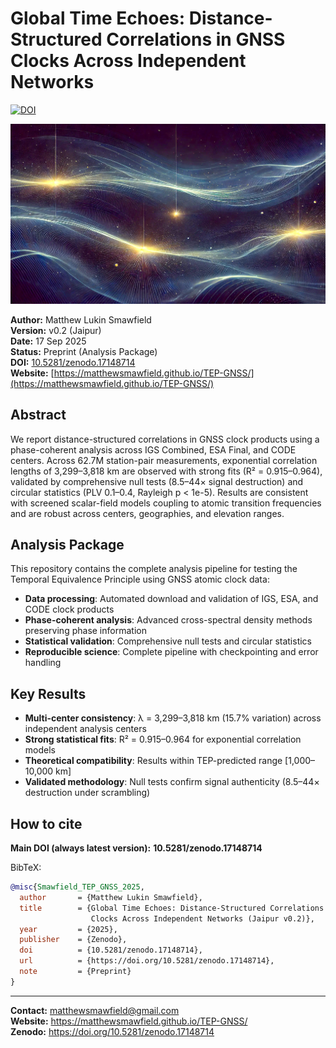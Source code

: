 # Global Time Echoes: Distance-Structured Correlations in GNSS Clocks Across Independent Networks

[![DOI](https://zenodo.org/badge/DOI/10.5281/zenodo.17148714.svg)](https://doi.org/10.5281/zenodo.17148714)

![TEP-GNSS Analysis Overview](./og-image.jpg)

**Author:** Matthew Lukin Smawfield  
**Version:** v0.2 (Jaipur)  
**Date:** 17 Sep 2025  
**Status:** Preprint (Analysis Package)  
**DOI:** [10.5281/zenodo.17148714](https://doi.org/10.5281/zenodo.17148714)  
**Website:** [https://matthewsmawfield.github.io/TEP-GNSS/](https://matthewsmawfield.github.io/TEP-GNSS/)

## Abstract

We report distance-structured correlations in GNSS clock products using a phase-coherent analysis across IGS Combined, ESA Final, and CODE centers. Across 62.7M station-pair measurements, exponential correlation lengths of 3,299–3,818 km are observed with strong fits (R² = 0.915–0.964), validated by comprehensive null tests (8.5–44× signal destruction) and circular statistics (PLV 0.1–0.4, Rayleigh p < 1e-5). Results are consistent with screened scalar-field models coupling to atomic transition frequencies and are robust across centers, geographies, and elevation ranges.

## Analysis Package

This repository contains the complete analysis pipeline for testing the Temporal Equivalence Principle using GNSS atomic clock data:

- **Data processing**: Automated download and validation of IGS, ESA, and CODE clock products
- **Phase-coherent analysis**: Advanced cross-spectral density methods preserving phase information
- **Statistical validation**: Comprehensive null tests and circular statistics
- **Reproducible science**: Complete pipeline with checkpointing and error handling

## Key Results

- **Multi-center consistency**: λ = 3,299–3,818 km (15.7% variation) across independent analysis centers
- **Strong statistical fits**: R² = 0.915–0.964 for exponential correlation models
- **Theoretical compatibility**: Results within TEP-predicted range [1,000–10,000 km]
- **Validated methodology**: Null tests confirm signal authenticity (8.5–44× destruction under scrambling)

## How to cite

**Main DOI (always latest version):** **10.5281/zenodo.17148714**

BibTeX:

```bibtex
@misc{Smawfield_TEP_GNSS_2025,
  author       = {Matthew Lukin Smawfield},
  title        = {Global Time Echoes: Distance-Structured Correlations in GNSS 
                  Clocks Across Independent Networks (Jaipur v0.2)},
  year         = {2025},
  publisher    = {Zenodo},
  doi          = {10.5281/zenodo.17148714},
  url          = {https://doi.org/10.5281/zenodo.17148714},
  note         = {Preprint}
}
```

---

**Contact:** matthewsmawfield@gmail.com  
**Website:** https://matthewsmawfield.github.io/TEP-GNSS/  
**Zenodo:** https://doi.org/10.5281/zenodo.17148714